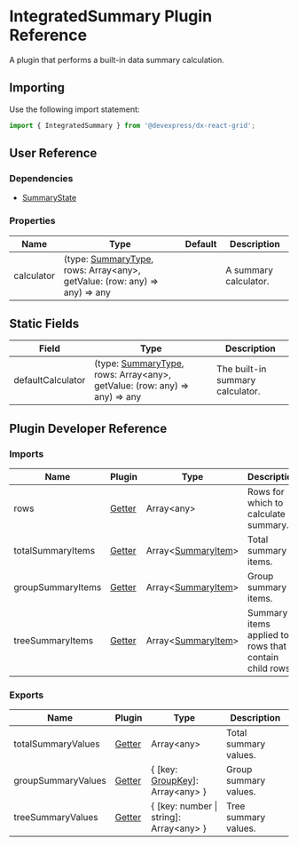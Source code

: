 # IntegratedSummary Plugin Reference

A plugin that performs a built-in data summary calculation.

## Importing

Use the following import statement:

```js
import { IntegratedSummary } from '@devexpress/dx-react-grid';
```

## User Reference

### Dependencies

- [SummaryState](summary-state.md)

### Properties

Name | Type | Default | Description
-----|------|---------|------------
calculator | (type: [SummaryType](summary-state.md#summarytype), rows: Array&lt;any&gt;, getValue: (row: any) => any) => any | | A summary calculator.

## Static Fields

Field | Type | Description
------|------|------------
defaultCalculator | (type: [SummaryType](summary-state.md#summarytype), rows: Array&lt;any&gt;, getValue: (row: any) => any) => any | The built-in summary calculator.

## Plugin Developer Reference

### Imports

Name | Plugin | Type | Description
-----|--------|------|------------
rows | [Getter](../../../dx-react-core/docs/reference/getter.md) | Array&lt;any&gt; | Rows for which to calculate summary.
totalSummaryItems | [Getter](../../../dx-react-core/docs/reference/getter.md) | Array&lt;[SummaryItem](#summaryitem)&gt; | Total summary items.
groupSummaryItems | [Getter](../../../dx-react-core/docs/reference/getter.md) | Array&lt;[SummaryItem](#summaryitem)&gt; | Group summary items.
treeSummaryItems | [Getter](../../../dx-react-core/docs/reference/getter.md) | Array&lt;[SummaryItem](#summaryitem)&gt; | Summary items applied to rows that contain child rows.

### Exports

Name | Plugin | Type | Description
-----|--------|------|------------
totalSummaryValues | [Getter](../../../dx-react-core/docs/reference/getter.md) | Array&lt;any&gt; | Total summary values.
groupSummaryValues | [Getter](../../../dx-react-core/docs/reference/getter.md) | { [key: [GroupKey](grouping-state.md#groupkey)]: Array&lt;any&gt; } | Group summary values.
treeSummaryValues | [Getter](../../../dx-react-core/docs/reference/getter.md) | { [key: number &#124; string]: Array&lt;any&gt; } | Tree summary values.
